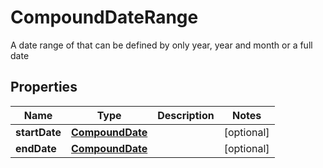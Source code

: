 

# CompoundDateRange

A date range of that can be defined by only year, year and month or a full date
## Properties

Name | Type | Description | Notes
------------ | ------------- | ------------- | -------------
**startDate** | [**CompoundDate**](CompoundDate.md) |  |  [optional]
**endDate** | [**CompoundDate**](CompoundDate.md) |  |  [optional]



